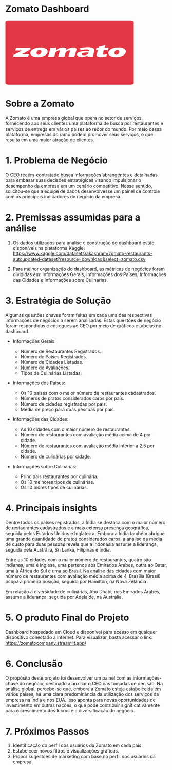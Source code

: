 # Zomato Dashboard


<img src="https://github.com/douglassferreira/zomato_company/blob/main/Zomato_logo.png" width="400" height="200">

# Sobre a Zomato
A Zomato é uma empresa global que opera no setor de serviços, fornecendo aos seus clientes uma plataforma de busca por restaurantes e serviços de entrega em vários países ao redor do mundo. Por meio dessa plataforma, empresas do ramo podem promover seus serviços, o que resulta em uma maior atração de clientes.   

# 1. Problema de Negócio
O CEO recém-contratado busca informações abrangentes e detalhadas para embasar suas decisões estratégicas visando impulsionar o desempenho da empresa em um cenário competitivo. Nesse sentido, solicitou-se que a equipe de dados desenvolvesse um painel de controle com os principais indicadores de negócio da empresa.

# 2. Premissas assumidas para a análise
1. Os dados utilizados para análise e construção do dashboard estão disponíveis na plataforma Kaggle: https://www.kaggle.com/datasets/akashram/zomato-restaurants-autoupdated-dataset?resource=download&select=zomato.csv

2. Para melhor organização do dashboard, as métricas de negócios foram divididas em: Informações Gerais, Informações dos Países, Informações das Cidades e Informações sobre Culinárias.

# 3. Estratégia de Solução
Algumas questões chaves foram feitas em cada uma das respectivas informações de negócios a serem analisadas. Estas questões de negócio foram respondidas e entregues ao CEO por meio de gráficos e tabelas no dashboard. 

- Informações Gerais:
  - Número de Restaurantes Registrados.
  - Número de Países Registrados.
  - Número de Cidades Listadas.
  - Número de Avaliações.
  - Tipos de Culinárias Listadas.
  
- Informações dos Países:
  - Os 10 países com o maior número de restaurantes cadastrados.
  - Números de pratos considerados caros por país.
  - Número de cidades registradas por país.
  - Média de preço para duas pessoas por país.

- Informações das Cidades:
  - As 10 cidades com o maior número de restaurantes.
  - Número de restaurantes com avaliação média acima de 4 por cidade.
  - Número de restaurantes com avaliação média inferior a 2.5 por cidade.
  - Número de culinárias por cidade.

- Informações sobre Culinárias:
  - Principais restaurantes por culinária.
  - Os 10 melhores tipos de culinárias.
  - Os 10 piores tipos de culinárias.

# 4. Principais insights
Dentre todos os países registrados, a Índia se destaca com o maior número de restaurantes cadastrados e a mais extensa presença geográfica, seguida pelos Estados Unidos e Inglaterra. Embora a Índia também abrigue uma grande quantidade de pratos considerados caros, a análise da média de custo para duas pessoas revela que a Indonésia assume a liderança, seguida pela Austrália, Sri Lanka, Filipinas e Índia.

Entre as 10 cidades com o maior número de restaurantes, quatro são indianas, uma é inglesa, uma pertence aos Emirados Árabes, outra ao Qatar, uma à África do Sul e uma ao Brasil. Na análise das cidades com maior número de restaurantes com avaliação média acima de 4, Brasília (Brasil) ocupa a primeira posição, seguida por Hamilton, na Nova Zelândia.

Em relação à diversidade de culinárias, Abu Dhabi, nos Emirados Árabes, assume a liderança, seguida por Adelaide, na Austrália.

# 5. O produto Final do Projeto
Dashboard hospedado em Cloud e disponível para acesso em qualquer dispositivo conectado à internet. Para visualizar, basta acessar o link: https://zomatocompany.streamlit.app/

# 6. Conclusão
O propósito deste projeto foi desenvolver um painel com as informações-chave do negócio, destinado a auxiliar o CEO nas tomadas de decisão. Na análise global, percebe-se que, embora a Zomato esteja estabelecida em vários países, há uma clara predominância da utilização dos serviços da empresa na Índia e nos EUA. Isso aponta para novas oportunidades de investimento em outras nações, o que pode contribuir significativamente para o crescimento dos lucros e a diversificação do negócio.

# 7. Próximos Passos
1. Identificação do perfil dos usuários da Zomato em cada país.
2. Estabelecer novos filtros e visualizações gráficas.
3. Propor sugestões de marketing com base no perfil dos usuários da empresa.  

